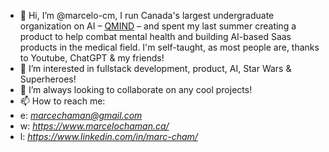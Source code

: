 - 👋 Hi, I’m @marcelo-cm, I run Canada's largest undergraduate organization on AI – <a href="qmind.ca">QMIND</a> – and spent my last summer creating a product to help combat mental health and building AI-based Saas products in the medical field. I'm self-taught, as most people are, thanks to Youtube, ChatGPT & my friends!
- 👀 I’m interested in fullstack development, product, AI, Star Wars & Superheroes!
- 💞️ I’m always looking to collaborate on any cool projects!
- 📫 How to reach me:
-   e: <em> marcechaman@gmail.com </em>
-   w: <em> https://www.marcelochaman.ca/ </em>
-   l: <em> https://www.linkedin.com/in/marc-cham/ </em>

<!---
marcelo-cm/marcelo-cm is a ✨ special ✨ repository because its `README.md` (this file) appears on your GitHub profile.
You can click the Preview link to take a look at your changes.
--->
